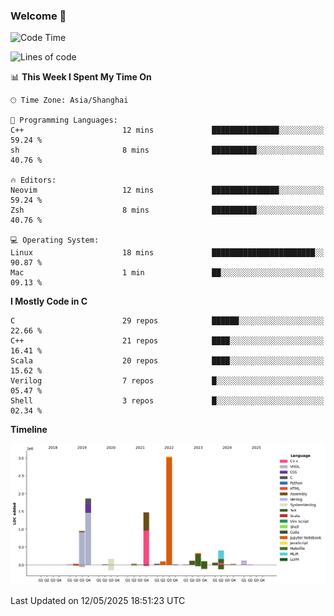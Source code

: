 ### Welcome 👋

<!--START_SECTION:waka-->
![Code Time](http://img.shields.io/badge/Code%20Time-2%2C032%20hrs%2059%20mins-blue)

![Lines of code](https://img.shields.io/badge/From%20Hello%20World%20I%27ve%20Written-8.9%20million%20lines%20of%20code-blue)

📊 **This Week I Spent My Time On** 

```text
🕑︎ Time Zone: Asia/Shanghai

💬 Programming Languages: 
C++                      12 mins             ███████████████░░░░░░░░░░   59.24 % 
sh                       8 mins              ██████████░░░░░░░░░░░░░░░   40.76 % 

🔥 Editors: 
Neovim                   12 mins             ███████████████░░░░░░░░░░   59.24 % 
Zsh                      8 mins              ██████████░░░░░░░░░░░░░░░   40.76 % 

💻 Operating System: 
Linux                    18 mins             ███████████████████████░░   90.87 % 
Mac                      1 min               ██░░░░░░░░░░░░░░░░░░░░░░░   09.13 % 
```

**I Mostly Code in C** 

```text
C                        29 repos            ██████░░░░░░░░░░░░░░░░░░░   22.66 % 
C++                      21 repos            ████░░░░░░░░░░░░░░░░░░░░░   16.41 % 
Scala                    20 repos            ████░░░░░░░░░░░░░░░░░░░░░   15.62 % 
Verilog                  7 repos             █░░░░░░░░░░░░░░░░░░░░░░░░   05.47 % 
Shell                    3 repos             █░░░░░░░░░░░░░░░░░░░░░░░░   02.34 % 
```



**Timeline**

![Lines of Code chart](https://raw.githubusercontent.com/Bohan-hu/Bohan-hu/master/assets/bar_graph.png)


 Last Updated on 12/05/2025 18:51:23 UTC
<!--END_SECTION:waka-->



